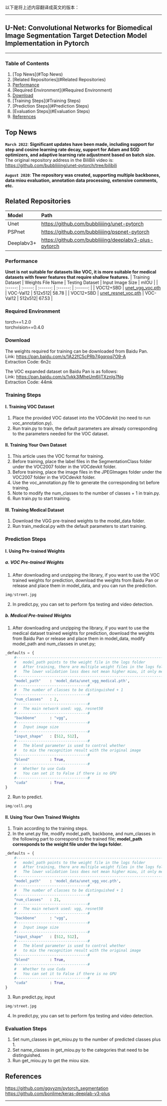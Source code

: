 以下是将上述内容翻译成英文的版本：

---

## U-Net: Convolutional Networks for Biomedical Image Segmentation Target Detection Model Implementation in Pytorch

---

### Table of Contents
1. [Top News](#Top News)
2. [Related Repositories](#Related Repositories)
3. [Performance](#Performance)
4. [Required Environment](#Required Environment)
5. [Download](#Download)
6. [Training Steps](#Training Steps)
7. [Prediction Steps](#Prediction Steps)
8. [Evaluation Steps](#Evaluation Steps)
9. [References](#References)

## Top News
**`March 2022`**: **Significant updates have been made, including support for step and cosine learning rate decay, support for Adam and SGD optimizers, and adaptive learning rate adjustment based on batch size.**  
The original repository address in the BiliBili video is: https://github.com/bubbliiiing/unet-pytorch/tree/bilibili 

**`August 2020`**: **The repository was created, supporting multiple backbones, data miou evaluation, annotation data processing, extensive comments, etc.**  

## Related Repositories
| Model | Path |
| :----- | :----- |
| Unet | https://github.com/bubbliiiing/unet-pytorch   
| PSPnet | https://github.com/bubbliiiing/pspnet-pytorch 
| Deeplabv3+ | https://github.com/bubbliiiing/deeplabv3-plus-pytorch 

### Performance
**Unet is not suitable for datasets like VOC, it is more suitable for medical datasets with fewer features that require shallow features.**
| Training Dataset | Weights File Name | Testing Dataset | Input Image Size | mIOU | 
| :-----: | :-----: | :------: | :------: | :------: | 
| VOC12+SBD | [unet_vgg_voc.pth](https://github.com/bubbliiiing/unet-pytorch/releases/download/v1.0/unet_vgg_voc.pth)  | VOC-Val12 | 512x512| 58.78 | 
| VOC12+SBD | [unet_resnet_voc.pth](https://github.com/bubbliiiing/unet-pytorch/releases/download/v1.0/unet_resnet_voc.pth)  | VOC-Val12 | 512x512| 67.53 | 

### Required Environment
torch==1.2.0    
torchvision==0.4.0   

### Download
The weights required for training can be downloaded from Baidu Pan.    
Link: https://pan.baidu.com/s/1A22fC5cPRb74gqrpq7O9-A     
Extraction Code: 6n2c   

The VOC expanded dataset on Baidu Pan is as follows:   
Link: https://pan.baidu.com/s/1vkk3lMheUm6IjTXznlg7Ng     
Extraction Code: 44mk   

### Training Steps
#### I. Training VOC Dataset
1. Place the provided VOC dataset into the VOCdevkit (no need to run voc_annotation.py).  
2. Run train.py to train, the default parameters are already corresponding to the parameters needed for the VOC dataset.  

#### II. Training Your Own Dataset
1. This article uses the VOC format for training.  
2. Before training, place the label files in the SegmentationClass folder under the VOC2007 folder in the VOCdevkit folder.    
3. Before training, place the image files in the JPEGImages folder under the VOC2007 folder in the VOCdevkit folder.    
4. Use the voc_annotation.py file to generate the corresponding txt before training.    
5. Note to modify the num_classes to the number of classes + 1 in train.py.    
6. Run train.py to start training.  

#### III. Training Medical Dataset
1. Download the VGG pre-trained weights to the model_data folder.  
2. Run train_medical.py with the default parameters to start training.

### Prediction Steps
#### I. Using Pre-trained Weights
##### a. VOC Pre-trained Weights
1. After downloading and unzipping the library, if you want to use the VOC trained weights for prediction, download the weights from Baidu Pan or release and place them in model_data, and you can run the prediction.  
```python
img/street.jpg
```    
2. In predict.py, you can set to perform fps testing and video detection.    
##### b. Medical Pre-trained Weights
1. After downloading and unzipping the library, if you want to use the medical dataset trained weights for prediction, download the weights from Baidu Pan or release and place them in model_data, modify model_path and num_classes in unet.py;
```python
_defaults = {
    #-------------------------------------------------------------------#
    #   model_path points to the weight file in the logs folder
    #   After training, there are multiple weight files in the logs folder, choose the one with lower validation loss.
    #   The lower validation loss does not mean higher miou, it only means that the weight has better generalization performance on the validation set.
    #-------------------------------------------------------------------#
    "model_path"    : 'model_data/unet_vgg_medical.pth',
    #--------------------------------#
    #   The number of classes to be distinguished + 1
    #--------------------------------#
    "num_classes"   : 2,
    #--------------------------------#
    #   The main network used: vgg, resnet50   
    #--------------------------------#
    "backbone"      : "vgg",
    #--------------------------------#
    #   Input image size
    #--------------------------------#
    "input_shape"   : [512, 512],
    #--------------------------------#
    #   The blend parameter is used to control whether
    #   to mix the recognition result with the original image
    #--------------------------------#
    "blend"         : True,
    #--------------------------------#
    #   Whether to use Cuda
    #   You can set it to False if there is no GPU
    #--------------------------------#
    "cuda"          : True,
}
```

2. Run to predict.  
```python
img/cell.png
```

#### II. Using Your Own Trained Weights
1. Train according to the training steps.    
2. In the unet.py file, modify model_path, backbone, and num_classes in the following part to correspond to the trained file; **model_path corresponds to the weight file under the logs folder**.    
```python
_defaults = {
    #-------------------------------------------------------------------#
    #   model_path points to the weight file in the logs folder
    #   After training, there are multiple weight files in the logs folder, choose the one with lower validation loss.
    #   The lower validation loss does not mean higher miou, it only means that the weight has better generalization performance on the validation set.
    #-------------------------------------------------------------------#
    "model_path"    : 'model_data/unet_vgg_voc.pth',
    #--------------------------------#
    #   The number of classes to be distinguished + 1
    #--------------------------------#
    "num_classes"   : 21,
    #--------------------------------#
    #   The main network used: vgg, resnet50   
    #--------------------------------#
    "backbone"      : "vgg",
    #--------------------------------#
    #   Input image size
    #--------------------------------#
    "input_shape"   : [512, 512],
    #--------------------------------#
    #   The blend parameter is used to control whether
    #   to mix the recognition result with the original image
    #--------------------------------#
    "blend"         : True,
    #--------------------------------#
    #   Whether to use Cuda
    #   You can set it to False if there is no GPU
    #--------------------------------#
    "cuda"          : True,
}
```

3. Run predict.py, input    
```python
img/street.jpg
```   
4. In predict.py, you can set to perform fps testing and video detection.    

### Evaluation Steps
1. Set num_classes in get_miou.py to the number of predicted classes plus 1.  
2. Set name_classes in get_miou.py to the categories that need to be distinguished.  
3. Run get_miou.py to get the miou size.  

## References
https://github.com/ggyyzm/pytorch_segmentation   
https://github.com/bonlime/keras-deeplab-v3-plus   

---
